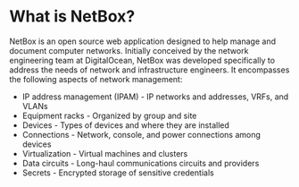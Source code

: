# What is NetBox?

NetBox is an open source web application designed to help manage and document computer networks. Initially conceived by the network engineering team at DigitalOcean, NetBox was developed specifically to address the needs of network and infrastructure engineers. It encompasses the following aspects of network management:

* IP address management (IPAM) - IP networks and addresses, VRFs, and VLANs
* Equipment racks - Organized by group and site
* Devices - Types of devices and where they are installed
* Connections - Network, console, and power connections among devices
* Virtualization - Virtual machines and clusters
* Data circuits - Long-haul communications circuits and providers
* Secrets - Encrypted storage of sensitive credentials

